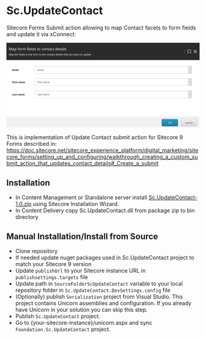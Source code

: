 # Sc.UpdateContact

Sitecore Forms Submit action allowing to map Contact facets to form fields and update it via xConnect:

![Update Contact Action](documentation/update-contact.png)

This is implementation of Update Contact submit action for Sitecore 9 Forms described in:
https://doc.sitecore.net/sitecore_experience_platform/digital_marketing/sitecore_forms/setting_up_and_configuring/walkthrough_creating_a_custom_submit_action_that_updates_contact_details#_Create_a_submit

## Installation

* In Content Management or Standalone server install [Sc.UpdateContact-1.0.zip](sc.package) using Sitecore Installation Wizard.
* In Content Delivery copy Sc.UpdateContact.dll from package zip to bin directory

## Manual Installation/Install from Source

* Clone repository
* If needed update nuget packages used in Sc.UpdateContact project to match your Sitecore 9 version
* Update `publishUrl` to your Sitecore instance URL in `publishsettings.targets` file
* Update path in `SourceFolderScUpdateContact` variable to your local repository folder in `Sc.UpdateContact.DevSettings.config` file
* (Optionally) publish `Serialization` project from Visual Studio. This project contains Unicorn assemblies and configuration. If you already have Unicorn in your solution you can skip this step.
* Publish `Sc.UpdateContact` project.   
* Go to {your-sitecore-instance}/unicorn.aspx and sync `Foundation.Sc.UpdateContact` project.

